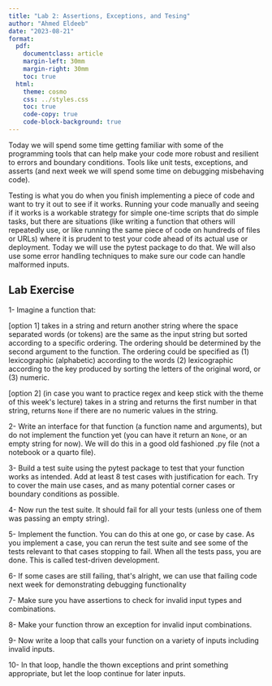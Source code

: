 ```yaml
---
title: "Lab 2: Assertions, Exceptions, and Tesing"
author: "Ahmed Eldeeb"
date: "2023-08-21"
format:
  pdf:
    documentclass: article
    margin-left: 30mm
    margin-right: 30mm
    toc: true
  html:
    theme: cosmo
    css: ../styles.css
    toc: true
    code-copy: true
    code-block-background: true
---
```


Today we will spend some time getting familiar with some of the programming tools that can help make your code more robust and resilient to errors and boundary conditions. Tools like unit tests, exceptions, and asserts (and next week we will spend some time on debugging misbehaving code).

Testing is what you do when you finish implementing a piece of code and want to try it out to see if it works. Running your code manually and seeing if it works is a workable strategy for simple one-time scripts that do simple tasks, but there are situations (like writing a function that others will repeatedly use, or like running the same piece of code on hundreds of files or URLs) where it is prudent to test your code ahead of its actual use or deployment. Today we will use the pytest package to do that. We will also use some error handling techniques to make sure our code can handle malformed inputs.

## Lab Exercise

1- Imagine a function that:

[option 1] takes in a string and return another string where the space separated words (or tokens) are the same as the input string but sorted according to a specific ordering. The ordering should be determined by the second argument to the function. The ordering could be specified as (1) lexicographic (alphabetic) according to the words (2) lexicographic according to the key produced by sorting the letters of the original word, or (3) numeric.

[option 2] (in case you want to practice regex and keep stick with the theme of this week's lecture) takes in a string and returns the first number in that string, returns `None` if there are no numeric values in the string.

2- Write an interface for that function (a function name and arguments), but do not implement the function yet (you can have it return an `None`, or an empty string for now). We will do this in a good old fashioned .py file (not a notebook or a quarto file).

3- Build a test suite using the pytest package to test that your function works as intended. Add at least 8 test cases with justification for each. Try to cover the main use cases, and as many potential corner cases or boundary conditions as possible.

4- Now run the test suite. It should fail for all your tests (unless one of them was passing an empty string).

5- Implement the function. You can do this at one go, or case by case. As you implement a case, you can rerun the test suite and see some of the tests relevant to that cases stopping to fail. When all the tests pass, you are done. This is called test-driven development.

6- If some cases are still failing, that's alright, we can use that failing code next week for demonstrating debugging functionality

7- Make sure you have assertions to check for invalid input types and combinations.

8- Make your function throw an exception for invalid input combinations.

9- Now write a loop that calls your function on a variety of inputs including invalid inputs.

10- In that loop, handle the thown exceptions and print something appropriate, but let the loop continue for later inputs.





